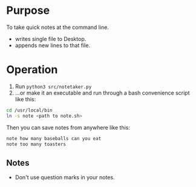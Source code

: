 # Purpose
To take quick notes at the command line.
* writes single file to Desktop.
* appends new lines to that file.

# Operation
1. Run `python3 src/notetaker.py`  
2. ...or make it an executable and run through a bash convenience script like this:  
```bash
cd /usr/local/bin
ln -s note <path to note.sh>
```  

Then you can save notes from anywhere like this:
```bash
note how many baseballs can you eat
note too many toasters
```

## Notes
* Don't use question marks in your notes.
